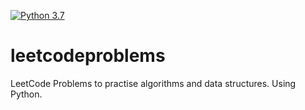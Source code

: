 [![Python 3.7](https://img.shields.io/badge/python-3.7-blue.svg)](https://www.python.org/downloads/release/python-370/)

# leetcodeproblems
LeetCode Problems to practise algorithms and data structures.
Using Python.
